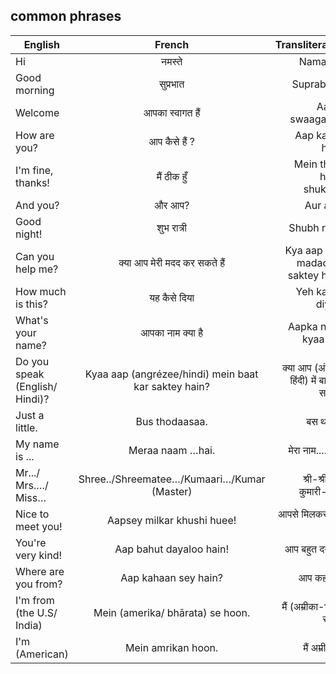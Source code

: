 ## common phrases

| English        | French           | Transliteration  |
| ------------- |:-------------:| -----:|
| Hi     | नमस्ते  |Namastey |
| Good morning       | सुप्रभात  |Suprabhaat |
| Welcome | आपका स्वागत हैं |Aapka swaagat hai |
| How are you?| आप कैसे हैं ? |Aap kaisey hain?|
|I'm fine, thanks!| मैं ठीक हुँ |Mein theek hoon, shukriya!|
| And you?    | और आप?  |Aur aap?  |
| Good night!       | शुभ रात्री  |Shubh raatri |
| Can you help me? | क्या आप मेरी मदद कर सकते हैं    |Kya aap meri madad kar saktey hain? |
| How much is this?|  यह कैसे दिया |Yeh kaisey diyaa?|
|What's your name?| आपका नाम क्या है |Aapka naam kyaa hai? |
|Do you speak (English/ Hindi)? 	|Kyaa aap (angrézee/hindi) mein baat kar saktey hain?|क्या आप (अंग्रेजी-हिंदी) में बात कर सकते हैं|
|Just a little. 	|Bus thodaasaa.   |बस थोडासा|
|My name is ... 	|Meraa naam …hai.   |मेरा नाम..... है ।
|Mr.../ Mrs.…/ Miss… |	Shree../Shreematee…/Kumaari…/Kumar (Master) | श्री-श्रीमती-कुमारी-कुमार  |
|Nice to meet you! |	Aapsey milkar khushi huee! |  आपसे मिलकर खुशी हुई |
|You're very kind! 	|Aap bahut dayaloo hain! |  आप बहुत दयालू हैं |
|Where are you from? |	Aap kahaan sey hain?  | आप कहाँ से हैं |
|I'm from (the U.S/ India) 	|Mein (amerika/ bhārata) se hoon. |  मैं (अम्रीका-भारत) से हुँ ।
|I'm (American) 	|Mein amrikan hoon.  | मैं अम्रीकन हुँ |